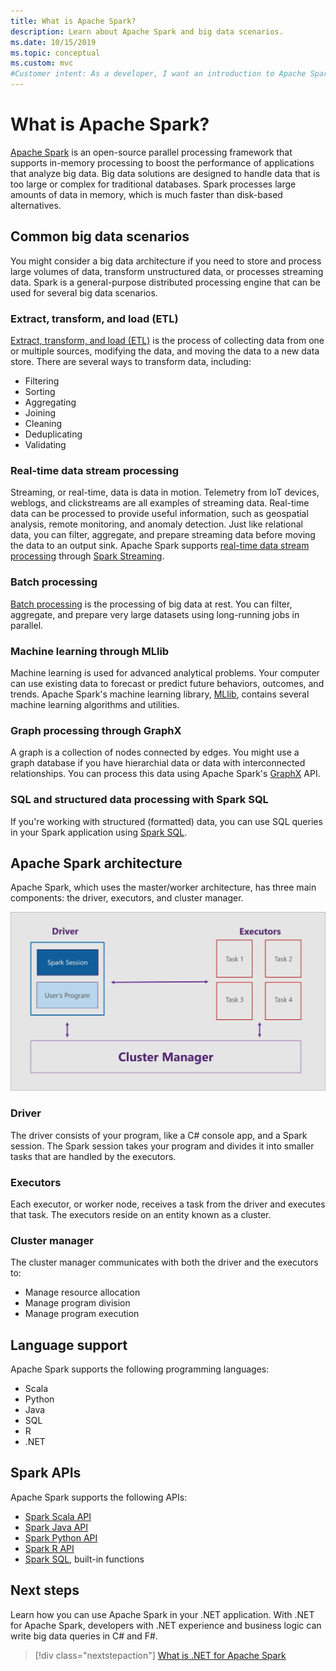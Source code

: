 ```yaml
---
title: What is Apache Spark?
description: Learn about Apache Spark and big data scenarios.
ms.date: 10/15/2019
ms.topic: conceptual
ms.custom: mvc
#Customer intent: As a developer, I want an introduction to Apache Spark.
---
```


# What is Apache Spark?

[Apache Spark](https://spark.apache.org/) is an open-source parallel processing framework that supports in-memory processing to boost the performance of applications that analyze big data. Big data solutions are designed to handle data that is too large or complex for traditional databases. Spark processes large amounts of data in memory, which is much faster than disk-based alternatives. 

## Common big data scenarios

You might consider a big data architecture if you need to store and process large volumes of data, transform unstructured data, or processes streaming data. Spark is a general-purpose distributed processing engine that can be used for several big data scenarios. 

### Extract, transform, and load (ETL)

[Extract, transform, and load (ETL)](/azure/architecture/data-guide/relational-data/etl) is the process of collecting data from one or multiple sources, modifying the data, and moving the data to a new data store. There are several ways to transform data, including:

* Filtering
* Sorting
* Aggregating
* Joining
* Cleaning
* Deduplicating
* Validating

### Real-time data stream processing

Streaming, or real-time, data is data in motion. Telemetry from IoT devices, weblogs, and clickstreams are all examples of streaming data. Real-time data can be processed to provide useful information, such as geospatial analysis, remote monitoring, and anomaly detection. Just like relational data, you can filter, aggregate, and prepare streaming data before moving the data to an output sink. Apache Spark supports [real-time data stream processing](/azure/architecture/data-guide/big-data/real-time-processing) through [Spark Streaming](https://spark.apache.org/streaming/). 

### Batch processing

[Batch processing](/azure/architecture/data-guide/big-data/batch-processing) is the processing of big data at rest. You can filter, aggregate, and prepare very large datasets using long-running jobs in parallel.

### Machine learning through MLlib

Machine learning is used for advanced analytical problems. Your computer can use existing data to forecast or predict future behaviors, outcomes, and trends. Apache Spark's machine learning library, [MLlib](https://spark.apache.org/mllib/), contains several machine learning algorithms and utilities.

### Graph processing through GraphX

A graph is a collection of nodes connected by edges. You might use a graph database if you have hierarchial data or data with interconnected relationships. You can process this data using Apache Spark's [GraphX](https://spark.apache.org/graphx/) API.

### SQL and structured data processing with Spark SQL

If you're working with structured (formatted) data, you can use SQL queries in your Spark application using [Spark SQL](https://spark.apache.org/sql/).

## Apache Spark architecture

Apache Spark, which uses the master/worker architecture, has three main components: the driver, executors, and cluster manager.

![Apache Spark architecture](media/spark-architecture.png)

### Driver

The driver consists of your program, like a C# console app, and a Spark session. The Spark session takes your program and divides it into smaller tasks that are handled by the executors.

### Executors

Each executor, or worker node, receives a task from the driver and executes that task. The executors reside on an entity known as a cluster.

### Cluster manager

The cluster manager communicates with both the driver and the executors to:

* Manage resource allocation
* Manage program division
* Manage program execution

## Language support

Apache Spark supports the following programming languages:

* Scala
* Python
* Java
* SQL
* R
* .NET

## Spark APIs

Apache Spark supports the following APIs:

* [Spark Scala API](https://spark.apache.org/docs/2.2.0/api/scala/index.html)
* [Spark Java API](https://spark.apache.org/docs/2.2.0/api/java/index.html)
* [Spark Python API](https://spark.apache.org/docs/2.2.0/api/python/index.html)
* [Spark R API](https://spark.apache.org/docs/2.2.0/api/R/index.html)
* [Spark SQL](https://spark.apache.org/docs/latest/api/sql/index.html), built-in functions

## Next steps

Learn how you can use Apache Spark in your .NET application. With .NET for Apache Spark, developers with .NET experience and business logic can write big data queries in C# and F#.
> [!div class="nextstepaction"]
> [What is .NET for Apache Spark](what-is-apache-spark-dotnet.md)
